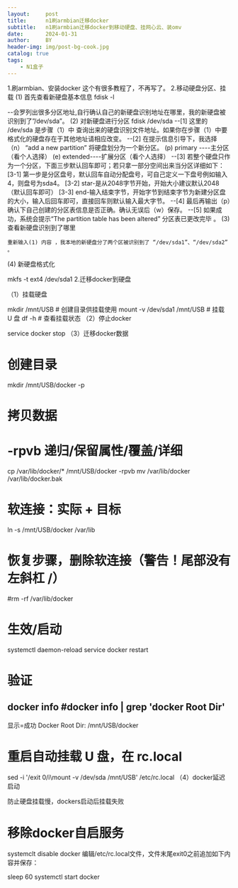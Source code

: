 ```yaml
---
layout:     post
title:      n1刷armbian迁移docker
subtitle:   n1刷armbian迁移docker到移动硬盘、挂网心云、装omv
date:       2024-01-31
author:     BY
header-img: img/post-bg-cook.jpg
catalog: true
tags:
    - N1盒子
---
```


1.刷armbian、安装docker
这个有很多教程了，不再写了。
2.移动硬盘分区、挂载
(1) 首先查看新硬盘基本信息
fdisk -l

--会罗列出很多分区地址,自行确认自己的新硬盘识别地址在哪里，我的新硬盘被识别到了”/dev/sda”。
(2) 对新硬盘进行分区
fdisk /dev/sda
--[1] 这里的 /dev/sda 是步骤（1）中 查询出来的硬盘识别文件地址。如果你在步骤（1）中要格式化的硬盘存在于其他地址请相应改变。
--[2] 在提示信息引导下，我选择（n） “add a new partition” 将硬盘划分为一个新分区。
(p) primary ----主分区（看个人选择）
(e) extended----扩展分区（看个人选择）
--[3] 若整个硬盘只作为一个分区，下面三步默认回车即可；若只拿一部分空间出来当分区详细如下：
   [3-1] 第一步是分区盘号，默认回车自动分配盘号，可自己定义一下盘号例如输入4，则盘号为sda4。
   [3-2] star-是从2048字节开始，开始大小建议默认2048（默认回车即可）
  [3-3] end-输入结束字节，开始字节到结束字节为新建分区盘的大小，输入后回车即可，直接回车则默认输入最大字节。
--[4] 最后再输出（p）确认下自己创建的分区表信息是否正确。确认无误后（w）保存。
--[5] 如果成功，系统会提示“The partition table has been altered” 分区表已更改完毕 。
(3) 查看新硬盘识别到了哪里

    重新输入(1) 内容 ，我本地的新硬盘分了两个区被识别到了 “/dev/sda1”、“/dev/sda2” 。

(4) 新硬盘格式化

mkfs -t ext4 /dev/sda1
2.迁移docker到硬盘

（1）挂载硬盘

mkdir /mnt/USB              # 创建目录供挂载使用
mount -v /dev/sda1 /mnt/USB  # 挂载 U 盘
df -h                       # 查看挂载状态
（2）停止docker

service docker stop
（3）迁移docker数据

# 创建目录
mkdir /mnt/USB/docker -p

# 拷贝数据
# -rpvb 递归/保留属性/覆盖/详细
cp /var/lib/docker/* /mnt/USB/docker -rpvb
mv /var/lib/docker /var/lib/docker.bak

# 软连接：实际 + 目标
ln -s /mnt/USB/docker /var/lib

# 恢复步骤，删除软连接（警告！尾部没有左斜杠 /）
#rm -rf /var/lib/docker

# 生效/启动
systemctl daemon-reload
service docker restart

# 验证
docker info
#docker info | grep 'docker Root Dir'
-----------------
显示=成功
Docker Root Dir: /mnt/USB/docker

# 重启自动挂载 U 盘，在 rc.local
sed -i '/exit 0/i\mount -v /dev/sda /mnt/USB' /etc/rc.local
（4）docker延迟启动

防止硬盘挂载慢，dockers启动后挂载失败

# 移除docker自启服务
systemclt disable docker
编辑/etc/rc.local文件，文件末尾exit0之前追加如下内容并保存：

sleep 60
systemctl start docker
